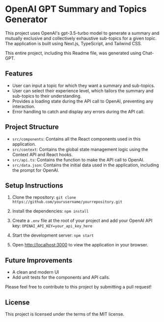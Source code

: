 # OpenAI GPT Summary and Topics Generator

This project uses OpenAI's gpt-3.5-turbo model to generate a summary and mutually exclusive and collectively exhaustive sub-topics for a given topic. The application is built using Next.js, TypeScript, and Tailwind CSS.

This entire project, including this Readme file, was generated using Chat-GPT.

## Features

- User can input a topic for which they want a summary and sub-topics.
- User can select their experience level, which tailors the summary and sub-topics to their understanding.
- Provides a loading state during the API call to OpenAI, preventing any interaction.
- Error handling to catch and display any errors during the API call.

## Project Structure

- `src/components`: Contains all the React components used in this application.
- `src/context`: Contains the global state management logic using the Context API and React hooks.
- `src/api.ts`: Contains the function to make the API call to OpenAI.
- `src/data.json`: Contains the initial data used in the application, including the prompt for OpenAI.

## Setup Instructions

1. Clone the repository: `git clone https://github.com/yourusername/yourrepository.git`

2. Install the dependencies: `npm install`

3. Create a `.env` file at the root of your project and add your OpenAI API key: `OPENAI_API_KEY=your_api_key_here`

4. Start the development server: `npm start`

5. Open [http://localhost:3000](http://localhost:3000) to view the application in your browser.

## Future Improvements

- A clean and modern UI
- Add unit tests for the components and API calls.

Please feel free to contribute to this project by submitting a pull request!

## License

This project is licensed under the terms of the MIT license.